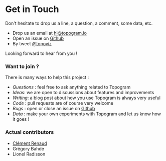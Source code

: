 # Get in Touch

Don't hesitate to drop us a line, a question, a comment, some data, etc.

* Drop us an email at [hi@topogram.io](mailto:hi@topogram.io)
* Open an issue on [Github](http://github.com/topogram/topogram/issues)
* By tweet [@topoviz](http://topogram/topoviz)

Looking forward to hear from you !

### Want to join ?

There is many ways to help this project :

* *Questions* : feel free to ask anything related to Topogram
* *Ideas*: we are open to discussions about features and improvements
* *Writing*: a blog post about how you use Topogram is always very useful
* *Code* : pull requests are of course very welcome
* *Bugs* : open or close an issue on [Github](http://github.com/topogram/topogram/issues)
* *Data* : make your own experiments with Topogram and let us know how it goes !

### Actual contributors

* [Clément Renaud](mailto:hello@clementrenaud.com)
* Grégory Bahde
* Lionel Radisson
